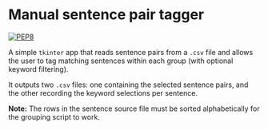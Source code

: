# Manual sentence pair tagger
[![PEP8](https://img.shields.io/badge/code%20style-pep8-orange.svg)](https://www.python.org/dev/peps/pep-0008/)

A simple `tkinter` app that reads sentence pairs from a `.csv` file and allows
the user to tag matching sentences within each group (with optional keyword
filtering).

It outputs two `.csv` files: one containing the selected sentence pairs, and
the other recording the keyword selections per sentence.

**Note:** The rows in the sentence source file must be sorted alphabetically
for the grouping script to work.
